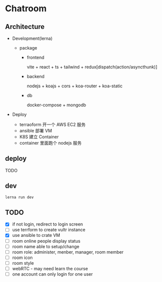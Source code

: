 # Chatroom

## Architecture

- Development(lerna)

  - package

    - frontend

      vite + react + ts + tailwind + redux[dispatch(action/asyncthunk)]

    - backend

      nodejs + koajs + cors + koa-router + koa-static

    - db

      docker-compose + mongodb

- Deploy
  - terraoform 开一个 AWS EC2 服务
  - ansible 部署 VM
  - K8S 建立 Container
  - container 里面跑个 nodejs 服务

## deploy

TODO

## dev

```bash
lerna run dev
```

## TODO

- [x] if not login, redirect to login screen
- [ ] use terrform to create vultr instance
- [x] use ansible to crate VM
- [ ] room online people display status
- [ ] room name able to setup/change
- [ ] room role: administer, menber, manager, room member
- [ ] room icon
- [ ] room style
- [ ] webRTC - may need learn the course
- [ ] one account can only login for one user
